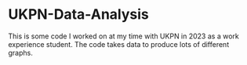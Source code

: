 # UKPN-Data-Analysis
This is some code I worked on at my time with UKPN in 2023 as a work experience student. The code takes data to produce lots of different graphs.
